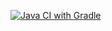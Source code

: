 [![Java CI with Gradle](https://github.com/VikaEra/Selenide/actions/workflows/gradle.yml/badge.svg)](https://github.com/VikaEra/Selenide/actions/workflows/gradle.yml)
